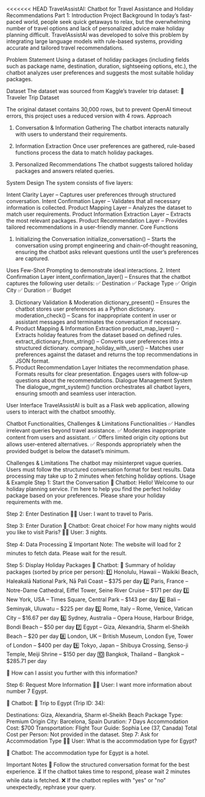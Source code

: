 <<<<<<< HEAD
TravelAssistAI: Chatbot for Travel Assistance and Holiday Recommendations
Part 1: Introduction
Project Background
In today’s fast-paced world, people seek quick getaways to relax, but the overwhelming number of travel options and lack of personalized advice make holiday planning difficult. TravelAssistAI was developed to solve this problem by integrating large language models with rule-based systems, providing accurate and tailored travel recommendations.

Problem Statement
Using a dataset of holiday packages (including fields such as package name, destination, duration, sightseeing options, etc.), the chatbot analyzes user preferences and suggests the most suitable holiday packages.

Dataset
The dataset was sourced from Kaggle’s traveler trip dataset:
🔗 Traveler Trip Dataset

The original dataset contains 30,000 rows, but to prevent OpenAI timeout errors, this project uses a reduced version with 4 rows.
Approach
1. Conversation & Information Gathering
The chatbot interacts naturally with users to understand their requirements.

2. Information Extraction
Once user preferences are gathered, rule-based functions process the data to match holiday packages.

3. Personalized Recommendations
The chatbot suggests tailored holiday packages and answers related queries.

System Design
The system consists of five layers:

Intent Clarity Layer – Captures user preferences through structured conversation.
Intent Confirmation Layer – Validates that all necessary information is collected.
Product Mapping Layer – Analyzes the dataset to match user requirements.
Product Information Extraction Layer – Extracts the most relevant packages.
Product Recommendation Layer – Provides tailored recommendations in a user-friendly manner.
Core Functions
1. Initializing the Conversation
initialize_conversation() – Starts the conversation using prompt engineering and chain-of-thought reasoning, ensuring the chatbot asks relevant questions until the user’s preferences are captured.

Uses Few-Shot Prompting to demonstrate ideal interactions.
2. Intent Confirmation Layer
intent_confirmation_layer() – Ensures that the chatbot captures the following user details:
✅ Destination
✅ Package Type
✅ Origin City
✅ Duration
✅ Budget

3. Dictionary Validation & Moderation
dictionary_present() – Ensures the chatbot stores user preferences as a Python dictionary.
moderation_check() – Scans for inappropriate content in user or assistant messages and terminates the conversation if necessary.
4. Product Mapping & Information Extraction
product_map_layer() – Extracts holiday features from the dataset based on defined rules.
extract_dictionary_from_string() – Converts user preferences into a structured dictionary.
compare_holiday_with_user() – Matches user preferences against the dataset and returns the top recommendations in JSON format.
5. Product Recommendation Layer
Initiates the recommendation phase.
Formats results for clear presentation.
Engages users with follow-up questions about the recommendations.
Dialogue Management System
The dialogue_mgmt_system() function orchestrates all chatbot layers, ensuring smooth and seamless user interaction.

User Interface
TravelAssistAI is built as a Flask web application, allowing users to interact with the chatbot smoothly.

Chatbot Functionalities, Challenges & Limitations
Functionalities
✅ Handles irrelevant queries beyond travel assistance.
✅ Moderates inappropriate content from users and assistant.
✅ Offers limited origin city options but allows user-entered alternatives.
✅ Responds appropriately when the provided budget is below the dataset’s minimum.

Challenges & Limitations
The chatbot may misinterpret vague queries.
Users must follow the structured conversation format for best results.
Data processing may take up to 2 minutes when fetching holiday options.
Usage & Example
Step 1: Start the Conversation
💬 Chatbot: Hello! Welcome to our holiday planning service. I'm here to help you find the perfect holiday package based on your preferences. Please share your holiday requirements with me.

Step 2: Enter Destination
🧑‍💻 User: I want to travel to Paris.

Step 3: Enter Duration
💬 Chatbot: Great choice! For how many nights would you like to visit Paris?
🧑‍💻 User: 3 nights.

Step 4: Data Processing
⏳ Important Note: The website will load for 2 minutes to fetch data. Please wait for the result.

Step 5: Display Holiday Packages
💬 Chatbot:
🔹 Summary of holiday packages (sorted by price per person):
1️⃣ Honolulu, Hawaii – Waikiki Beach, Haleakalā National Park, Nā Pali Coast – $375 per day
2️⃣ Paris, France – Notre-Dame Cathedral, Eiffel Tower, Seine River Cruise – $171 per day
3️⃣ New York, USA – Times Square, Central Park – $143 per day
4️⃣ Bali – Seminyak, Uluwatu – $225 per day
5️⃣ Rome, Italy – Rome, Venice, Vatican City – $16.67 per day
6️⃣ Sydney, Australia – Opera House, Harbour Bridge, Bondi Beach – $50 per day
7️⃣ Egypt – Giza, Alexandria, Sharm el-Sheikh Beach – $20 per day
8️⃣ London, UK – British Museum, London Eye, Tower of London – $400 per day
9️⃣ Tokyo, Japan – Shibuya Crossing, Senso-ji Temple, Meiji Shrine – $150 per day
🔟 Bangkok, Thailand – Bangkok – $285.71 per day

💬 How can I assist you further with this information?

Step 6: Request More Information
🧑‍💻 User: I want more information about number 7 Egypt.

💬 Chatbot:
🛫 Trip to Egypt (Trip ID: 34):

Destinations: Giza, Alexandria, Sharm el-Sheikh Beach
Package Type: Premium
Origin City: Barcelona, Spain
Duration: 7 Days
Accommodation Cost: $700
Transportation: Flight
Tour Guide: Sophia Lee (37, Canada)
Total Cost per Person: Not provided in the dataset.
Step 7: Ask for Accommodation Type
🧑‍💻 User: What is the accommodation type for Egypt?

💬 Chatbot: The accommodation type for Egypt is a hotel.

Important Notes
🚀 Follow the structured conversation format for the best experience.
⏳ If the chatbot takes time to respond, please wait 2 minutes while data is fetched.
❌ If the chatbot replies with "yes" or "no" unexpectedly, rephrase your query.
